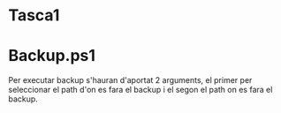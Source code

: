 # Tasca1
# Backup.ps1
Per executar backup s'hauran d'aportat 2 arguments, el primer per seleccionar el path d'on es fara el backup i el segon el path on es fara el backup.
